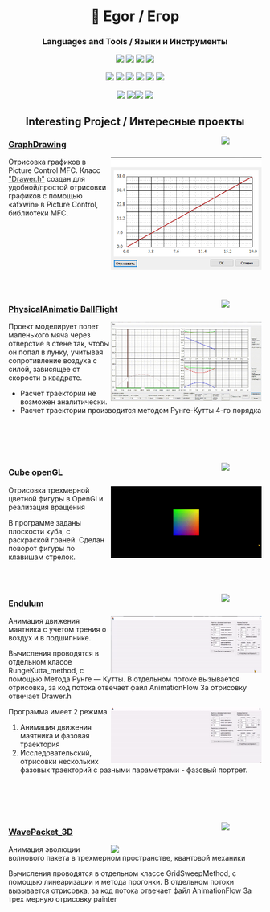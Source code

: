 <h1 align="center">👋 Egor / Егор </h1>
<h3 align="center">
Languages and Tools / Языки и Инструменты</h3>

<div align="center">
<img src="https://img.shields.io/badge/c++-%2300599C.svg?style=for-the-badge&logo=c%2B%2B&logoColor=white" width=60> <img src="https://img.shields.io/badge/-MFC-%2300599C?style=for-the-badge" width=42.5>
<img src="https://img.shields.io/badge/c%23-%23239120.svg?style=for-the-badge&logo=c-sharp&logoColor=white" width=51> <img src="https://img.shields.io/badge/Microsoft%20SQL%20Server-CC2927?style=for-the-badge&logo=microsoft%20sql%20server&logoColor=white" width=175> 
<br><br>
<img src="https://img.shields.io/badge/python-3670A0?style=for-the-badge&logo=python&logoColor=ffdd54" width=81> 
<img src="https://img.shields.io/badge/Matplotlib-%23ffffff.svg?style=for-the-badge&logo=Matplotlib&logoColor=black" width=91> <img src="https://img.shields.io/badge/numpy-%23013243.svg?style=for-the-badge&logo=numpy&logoColor=white" width=79> <img src="https://img.shields.io/badge/pandas-%23150458.svg?style=for-the-badge&logo=pandas&logoColor=white" width=85> <img src="https://img.shields.io/badge/Jupyter-orange?style=for-the-badge&logo=Jupyter&logoColor=white" width=86> <img src="https://img.shields.io/badge/Qt-41CD52?style=for-the-badge&logo=Qt&logoColor=white" width=51>
<br><br>
<img src="https://img.shields.io/badge/java-%23ED8B00.svg?style=for-the-badge&logo=openjdk&logoColor=white" width=69.7> <img src="https://img.shields.io/badge/kotlin-%230095D5.svg?&style=for-the-badge&logo=kotlin&logoColor=white" width=84><img src="https://img.shields.io/badge/Android%20Studio-3DDC84.svg?style=for-the-badge&logo=android-studio&logoColor=white" width=145> <img src="https://img.shields.io/badge/bluetooth_app-0082FC.svg?style=for-the-badge&logo=Bluetooth&logoColor=white" width=136>


</div>

<h2 align="center">Interesting Project / Интересные проекты</h2> 
<!---------------------------------------------------------------------------------->
<img src="https://img.shields.io/badge/-C++-090909?style=for-the-badge&logo=C%2b%2b&logoColor=6296CC" align="right" width=80>

### [GraphDrawing](https://github.com/SkorEgor/GraphDrawing)

<img src="https://github.com/SkorEgor/GraphDrawing/raw/writingREADME/Картинки/9.ExampleWin.png" align="right" width=300>

Отрисовка графиков в Picture Control MFC. Класс ["Drawer.h"]() создан для удобной/простой отрисовки графиков c помощью «afxwin» в Picture Control, библиотеки MFC.

<br><br> <br><br> <br><br><br><br>
<!---------------------------------------------------------------------------------->
<img src="https://img.shields.io/badge/-C++-090909?style=for-the-badge&logo=C%2b%2b&logoColor=6296CC" align="right" width=80>

### [PhysicalAnimatio BallFlight](https://github.com/SkorEgor/PhysicalAnimation_BallFlight)

<img src="https://github.com/SkorEgor/PhysicalAnimation_BallFlight/raw/main/Pictures/bandicam%202022-07-18%2015-54-09-616%20(1).gif" align="right" width=300>

Проект моделирует полет маленького мяча через отверстие в стене так, чтобы он попал в лунку, учитывая сопротивление воздуха с силой, зависящее от скорости в квадрате. 
* Расчет траектории не возможен аналитически.
* Расчет траектории производится методом Рунге-Кутты 4-го порядка

<br><br> <br><br> 
<!---------------------------------------------------------------------------------->
<img src="https://img.shields.io/badge/-C++-090909?style=for-the-badge&logo=C%2b%2b&logoColor=6296CC" align="right" width=80>

### [Cube openGL](https://github.com/SkorEgor/Cube_openGL)

<img src="https://github.com/SkorEgor/picturesgifs-for-readme/raw/RobotControl/openGL/openGL.gif" align="right" width=300>

Отрисовка трехмерной цветной фигуры в OpenGl и реализация вращения

В программе заданы плоскости куба, с раскраской граней. Сделан поворот фигуры по клавишам стрелок. 
<br><br> <br><br> 
<!---------------------------------------------------------------------------------->
<img src="https://img.shields.io/badge/-C++-090909?style=for-the-badge&logo=C%2b%2b&logoColor=6296CC" align="right" width=80>

### [Endulum](https://github.com/SkorEgor/Pendulum)

<img src="https://github.com/SkorEgor/picturesgifs-for-readme/raw/RobotControl/Endulum/phase_trajectory_2.gif" align="right" width=300>

Анимация движения маятника с учетом трения о воздух и в подшипнике.

Вычисления проводятся в отдельном классе RungeKutta_method, с помощью Метода Рунге — Кутты.
В отдельном потоке вызывается отрисовка, за код потока отвечает файл AnimationFlow
За отрисовку отвечает Drawer.h

<img src="https://github.com/SkorEgor/picturesgifs-for-readme/raw/RobotControl/Endulum/phase_portrait.gif" align="right" width=300>

Программа  имеет 2 режима
1) Анимация движения маятника и фазовая траектория
2) Исследовательский, отрисовки нескольких фазовых траекторий с разными параметрами - фазовый портрет.

<br><br> <br><br> 
<!---------------------------------------------------------------------------------->
<img src="https://img.shields.io/badge/-C++-090909?style=for-the-badge&logo=C%2b%2b&logoColor=6296CC" align="right" width=80>

### [WavePacket_3D](https://github.com/SkorEgor/WavePacket_3D)

<img src="https://github.com/SkorEgor/picturesgifs-for-readme/raw/RobotControl/WavePacket_3d/demo.gif" align="right" width=300>

Анимация эволюции волнового пакета в трехмерном пространстве, квантовой механики

Вычисления проводятся в отдельном классе GridSweepMethod, с помощью линеаризации и метода прогонки. В отдельном потоки вызывается отрисовка, за код потока отвечает файл AnimationFlow За трех мерную отрисовку painter

<br><br> <br><br> 
<!---------------------------------------------------------------------------------->
